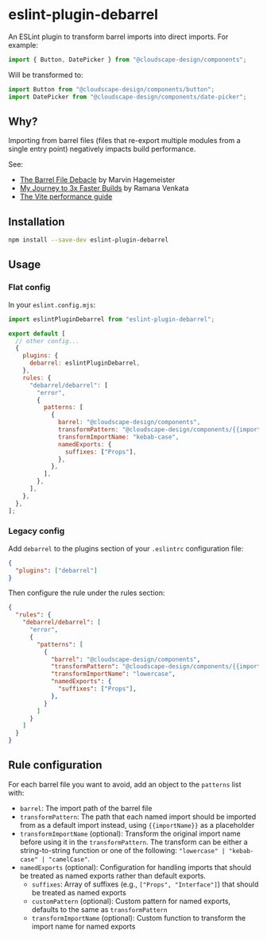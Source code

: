 # eslint-plugin-debarrel

An ESLint plugin to transform barrel imports into direct imports. For example:

```typescript
import { Button, DatePicker } from "@cloudscape-design/components";
```

Will be transformed to:

```typescript
import Button from "@cloudscape-design/components/button";
import DatePicker from "@cloudscape-design/components/date-picker";
```

## Why?

Importing from barrel files (files that re-export multiple modules from a single entry point) negatively impacts build performance.

See:

- [The Barrel File Debacle](https://marvinh.dev/blog/speeding-up-javascript-ecosystem-part-7/) by Marvin Hagemeister
- [My Journey to 3x Faster Builds](https://blog.vramana.com/posts/barrel_files_slow_build/) by Ramana Venkata
- [The Vite performance guide](https://vite.dev/guide/performance#avoid-barrel-files)

## Installation

```bash
npm install --save-dev eslint-plugin-debarrel
```

## Usage

### Flat config

In your `eslint.config.mjs`:

```mjs
import eslintPluginDebarrel from "eslint-plugin-debarrel";

export default [
  // other config...
  {
    plugins: {
      debarrel: eslintPluginDebarrel,
    },
    rules: {
      "debarrel/debarrel": [
        "error",
        {
          patterns: [
            {
              barrel: "@cloudscape-design/components",
              transformPattern: "@cloudscape-design/components/{{importName}}",
              transformImportName: "kebab-case",
              namedExports: {
                suffixes: ["Props"],
              },
            },
          ],
        },
      ],
    },
  },
];
```

### Legacy config

Add `debarrel` to the plugins section of your `.eslintrc` configuration file:

```json
{
  "plugins": ["debarrel"]
}
```

Then configure the rule under the rules section:

```json
{
  "rules": {
    "debarrel/debarrel": [
      "error",
      {
        "patterns": [
          {
            "barrel": "@cloudscape-design/components",
            "transformPattern": "@cloudscape-design/components/{{importName}}",
            "transformImportName": "lowercase",
            "namedExports": {
              "suffixes": ["Props"],
            },
          }
        ]
      }
    ]
  }
}
```

## Rule configuration

For each barrel file you want to avoid, add an object to the `patterns` list with:

- `barrel`: The import path of the barrel file
- `transformPattern`: The path that each named import should be imported from as a default import instead, using `{{importName}}` as a placeholder
- `transformImportName` (optional): Transform the original import name before using it in the `transformPattern`. The transform can be either a string-to-string function or one of the following: `"lowercase" | "kebab-case" | "camelCase"`.
- `namedExports` (optional): Configuration for handling imports that should be treated as named exports rather than default exports.
  - `suffixes`: Array of suffixes (e.g., `["Props", "Interface"]`) that should be treated as named exports
  - `customPattern` (optional): Custom pattern for named exports, defaults to the same as `transformPattern`
  - `transformImportName` (optional): Custom function to transform the import name for named exports
